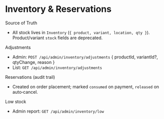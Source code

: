 # Inventory & Reservations

Source of Truth
- All stock lives in `Inventory` (`{ product, variant, location, qty }`). Product/variant `stock` fields are deprecated.

Adjustments
- Admin: `POST /api/admin/inventory/adjustments` { productId, variantId?, qtyChange, reason }
- List: `GET /api/admin/inventory/adjustments`

Reservations (audit trail)
- Created on order placement; marked `consumed` on payment, `released` on auto‑cancel.

Low stock
- Admin report: `GET /api/admin/inventory/low`
